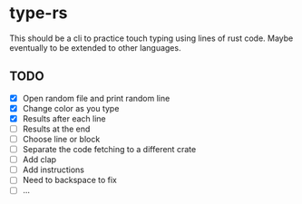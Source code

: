 # type-rs
This should be a cli to practice touch typing using lines of rust code. Maybe eventually to be extended to other languages.

## TODO
- [x] Open random file and print random line  
- [x] Change color as you type
- [x] Results after each line
- [ ] Results at the end
- [ ] Choose line or block
- [ ] Separate the code fetching to a different crate
- [ ] Add clap
- [ ] Add instructions
- [ ] Need to backspace to fix
- [ ] ...
